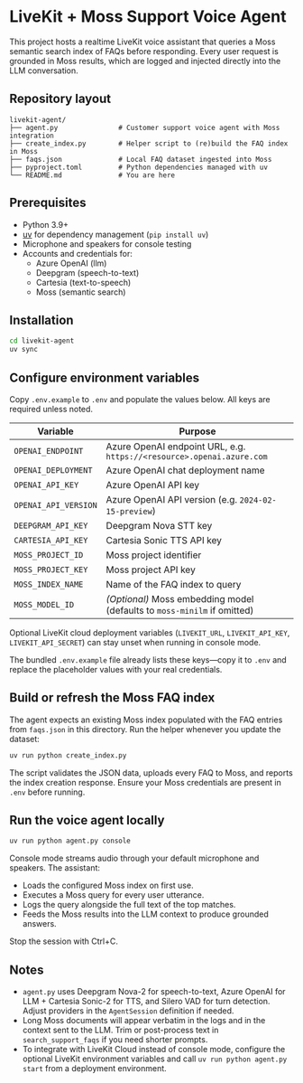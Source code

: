 # LiveKit + Moss Support Voice Agent

This project hosts a realtime LiveKit voice assistant that queries a Moss semantic search index of FAQs before responding. Every user request is grounded in Moss results, which are logged and injected directly into the LLM conversation.

## Repository layout

```text
livekit-agent/
├── agent.py               # Customer support voice agent with Moss integration
├── create_index.py        # Helper script to (re)build the FAQ index in Moss
├── faqs.json              # Local FAQ dataset ingested into Moss
├── pyproject.toml         # Python dependencies managed with uv
└── README.md              # You are here
```

## Prerequisites

- Python 3.9+
- [uv](https://github.com/astral-sh/uv) for dependency management (`pip install uv`)
- Microphone and speakers for console testing
- Accounts and credentials for:
  - Azure OpenAI (llm)
  - Deepgram (speech-to-text)
  - Cartesia (text-to-speech)
  - Moss (semantic search)

## Installation

```bash
cd livekit-agent
uv sync
```

## Configure environment variables

Copy `.env.example` to `.env` and populate the values below. All keys are required unless noted.

| Variable | Purpose |
|----------|---------|
| `OPENAI_ENDPOINT` | Azure OpenAI endpoint URL, e.g. `https://<resource>.openai.azure.com` |
| `OPENAI_DEPLOYMENT` | Azure OpenAI chat deployment name |
| `OPENAI_API_KEY` | Azure OpenAI API key |
| `OPENAI_API_VERSION` | Azure OpenAI API version (e.g. `2024-02-15-preview`) |
| `DEEPGRAM_API_KEY` | Deepgram Nova STT key |
| `CARTESIA_API_KEY` | Cartesia Sonic TTS API key |
| `MOSS_PROJECT_ID` | Moss project identifier |
| `MOSS_PROJECT_KEY` | Moss project API key |
| `MOSS_INDEX_NAME` | Name of the FAQ index to query |
| `MOSS_MODEL_ID` | *(Optional)* Moss embedding model (defaults to `moss-minilm` if omitted) |

Optional LiveKit cloud deployment variables (`LIVEKIT_URL`, `LIVEKIT_API_KEY`, `LIVEKIT_API_SECRET`) can stay unset when running in console mode.

The bundled `.env.example` file already lists these keys—copy it to `.env` and replace the placeholder values with your real credentials.

## Build or refresh the Moss FAQ index

The agent expects an existing Moss index populated with the FAQ entries from `faqs.json` in this directory. Run the helper whenever you update the dataset:

```bash
uv run python create_index.py
```

The script validates the JSON data, uploads every FAQ to Moss, and reports the index creation response. Ensure your Moss credentials are present in `.env` before running.

## Run the voice agent locally

```bash
uv run python agent.py console
```

Console mode streams audio through your default microphone and speakers. The assistant:

- Loads the configured Moss index on first use.
- Executes a Moss query for every user utterance.
- Logs the query alongside the full text of the top matches.
- Feeds the Moss results into the LLM context to produce grounded answers.

Stop the session with Ctrl+C.

## Notes

- `agent.py` uses Deepgram Nova-2 for speech-to-text, Azure OpenAI for LLM + Cartesia Sonic-2 for TTS, and Silero VAD for turn detection. Adjust providers in the `AgentSession` definition if needed.
- Long Moss documents will appear verbatim in the logs and in the context sent to the LLM. Trim or post-process text in `search_support_faqs` if you need shorter prompts.
- To integrate with LiveKit Cloud instead of console mode, configure the optional LiveKit environment variables and call `uv run python agent.py start` from a deployment environment.
